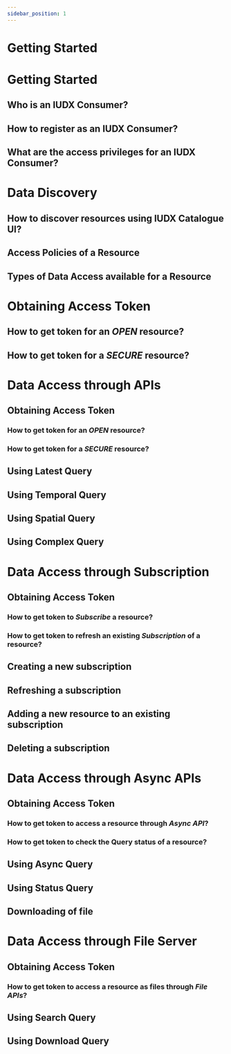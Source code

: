 ```yaml
---
sidebar_position: 1
---
```


# Getting Started 

 # Getting Started
 ## Who is an IUDX Consumer?
 ## How to register as an IUDX Consumer?
 ## What are the access privileges for an IUDX Consumer? 
 
 # Data Discovery
 ## How to discover resources using IUDX Catalogue UI?
 ## Access Policies of a Resource
 ## Types of Data Access available for a Resource
 
 # Obtaining Access Token
 ## How to get token for an *OPEN* resource?
 ## How to get token for a *SECURE* resource?
 
 # Data Access through APIs
 ## Obtaining Access Token
 ### How to get token for an *OPEN* resource?
 ### How to get token for a *SECURE* resource?

 ## Using Latest Query
 ## Using Temporal Query
 ## Using Spatial Query
 ## Using Complex Query
 
 # Data Access through Subscription
 ## Obtaining Access Token
 ### How to get token to *Subscribe* a resource?
 ### How to get token to refresh an existing *Subscription* of a resource?
 
 ## Creating a new subscription
 ## Refreshing a subscription
 ## Adding a new resource to an existing subscription
 ## Deleting a subscription
 
 # Data Access through Async APIs
 ## Obtaining Access Token
 ### How to get token to access a resource through *Async API*?
 ### How to get token to check the Query status of a resource?


 ## Using Async Query
 ## Using Status Query
 ## Downloading of file
 
 # Data Access through File Server
 ## Obtaining Access Token
 ### How to get token to access a resource as files through *File APIs*?

 ## Using Search Query
 ## Using Download Query
